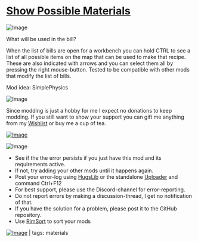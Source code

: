 # [Show Possible Materials](https://steamcommunity.com/sharedfiles/filedetails/?id=3338920230)

![Image](https://i.imgur.com/iCj5o7O.png)

What will be used in the bill?

When the list of bills are open for a workbench you can hold CTRL to see a list of all possible items on the map that can be used to make that recipe. 
These are also indicated with arrows and you can select them all by pressing the right mouse-button.
Tested to be compatible with other mods that modify the list of bills.

Mod idea: SimplePhysics

![Image](https://i.imgur.com/Ds0rBAD.png)

Since modding is just a hobby for me I expect no donations to keep modding. If you still want to show your support you can gift me anything from my [Wishlist](https://store.steampowered.com/wishlist/id/Mlie) or buy me a cup of tea.

[![Image](https://i.imgur.com/VWG0yff.png)](https://ko-fi.com/G2G55DDYD)

![Image](https://i.imgur.com/5xwDG6H.png)



-  See if the the error persists if you just have this mod and its requirements active.
-  If not, try adding your other mods until it happens again.
-  Post your error-log using [HugsLib](https://steamcommunity.com/workshop/filedetails/?id=818773962) or the standalone [Uploader](https://steamcommunity.com/sharedfiles/filedetails/?id=2873415404) and command Ctrl+F12
-  For best support, please use the Discord-channel for error-reporting.
-  Do not report errors by making a discussion-thread, I get no notification of that.
-  If you have the solution for a problem, please post it to the GitHub repository.
-  Use [RimSort](https://github.com/RimSort/RimSort/releases/latest) to sort your mods

 

[![Image](https://img.shields.io/github/v/release/emipa606/ShowPossibleMaterials?label=latest%20version&style=plastic&labelColor=0070cd&color=white)](https://steamcommunity.com/sharedfiles/filedetails/changelog/3338920230) | tags:  materials
